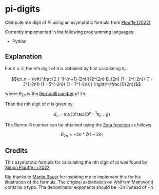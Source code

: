 # pi-digits
Compute nth digit of Pi using an asymptotic formula from [Plouffe (2022)](https://arxiv.org/abs/2201.12601). 

Currently implemented in the following programming languages:
- Python


## Explanation


For $n \geq 3$, the nth digit of $\pi$ is obtained by first calculating $\pi_n$.

$$\pi_n = \left( \frac{2 (-1)^{n+1} (2n)!}{2^{2n} B_{2n} (1 - 2^{-2n}) (1 - 3^{-2n}) (1 - 5^{-2n}) (1 - 7^{-2n})} \right)^{\frac{1}{2n}}$$

where $B_{2n}$ is the [Bernoulli number](https://en.wikipedia.org/wiki/Bernoulli_number) of $2n$.

Then the nth digit of $\pi$ is given by:

$$d_n = \text{int} \left( 10 \text{frac} \left( 10^{n-1} \pi_{n-1} \right) \right)$$

The Bernoulli number can be obtained using the [Zeta function](https://en.wikipedia.org/wiki/Riemann_zeta_function) as follows:

$$B_{2n} = -2n * \zeta(1 - 2n)$$


## Credits

This asymptotic formula for calculating the nth digit of pi was found by [Simon Plouffe in 2022](https://arxiv.org/abs/2201.12601).

Big thanks to [Martin Bauer](https://twitter.com/martinmbauer/status/1614571838721622022?s=20&t=IznMtorWVeNbjlX-A5obNw) for inspiring me to implement this for his illustration of the formula. The original explanation on [Wolfram Mathworld](https://mathworld.wolfram.com/PiDigits.html) contains a typo. The denominator exponents should be $-2n$ instead of $-n$.

